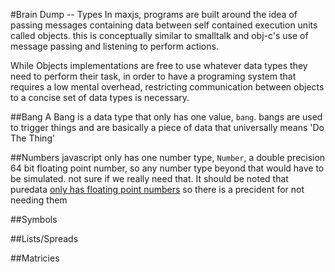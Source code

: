 #Brain Dump -- Types
In maxjs, programs are built around the idea of passing messages containing data between self contained execution units
called objects. this is conceptually similar to smalltalk and obj-c's use of message passing and listening to perform actions.

While Objects implementations are free to use whatever data types they need to perform their task, in order to have a programing
system that requires a low mental overhead, restricting communication between objects to a concise set of data types is necessary.

##Bang
A Bang is a data type that only has one value, `bang`. bangs are used to trigger things and are basically a piece of data
that universally means 'Do The Thing'

##Numbers 
javascript only has one number type, `Number`, a double precision 64 bit floating point number, so any number type beyond
that would have to be simulated. not sure if we really need that. It should be noted that puredata [only has floating point
numbers](http://puredata.info/docs/tutorials/PdForMaxUsers#pd-has-no-integers) so there is a precident for not needing them

##Symbols

##Lists/Spreads

##Matricies